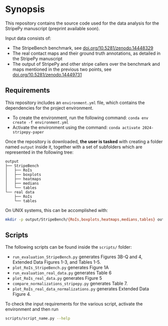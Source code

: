 <!--
Copyright (C) 2024 Andrea Raffo <andrea.raffo@ibv.uio.no>

SPDX-License-Identifier: MIT
-->

# Synopsis

This repository contains the source code used for the data analysis for the StripePy manuscript (preprint available soon).

Input data consists of:

- The StripeBench benchmark, see [doi.org/10.5281/zenodo.14448329](https://doi.org/10.5281/zenodo.14448329)
- The real contact maps and their ground truth annotations, as detailed in the StripePy manuscript
- The output of StripePy and other stripe callers over the benchmark and maps mentioned in the previous two points, see [doi.org/10.5281/zenodo.14449731](https://doi.org/10.5281/zenodo.14449731)

## Requirements

This repository includes an `environment.yml` file, which contains the dependencies for the project environment.

- To create the environment, run the following command: `conda env create -f environment.yml`
- Activate the environment using the command: `conda activate 2024-stripepy-paper`

Once the repository is downloaded, **the user is tasked** with creating a folder named `output` inside it, together with a
set of subfolders which are represented in the following tree:

```
output
├── StripeBench
│   ├── RoIs
│   ├── boxplots
│   ├── heatmaps
│   ├── medians
│   └── tables
└── real data
    ├── RoIs
    └── tables
```

On UNIX systems, this can be accomplished with:

```bash
mkdir -p output/StripeBench/{RoIs,boxplots,heatmaps,medians,tables} output/real\ data/{RoIs,tables}
```

## Scripts

The following scripts can be found inside the `scripts/` folder:

- `run_evaluation_StripeBench.py` generates Figures 3B-Q and 4, Extended Data Figures 1-3, and Tables 1-5.
- `plot_RoIs_StripeBench.py` generates Figure 1A
- `run_evaluation_real_data.py` generates Table 6
- `plot_RoIs_real_data.py` generates Figure 5
- `compare_normalizations_stripepy.py` generates Table 7.
- `plot_RoIs_real_data_normalizations.py` generates Extended Data Figure 4.

To check the input requirements for the various script, activate the environment and then run

```bash
scripts/script_name.py --help
```
